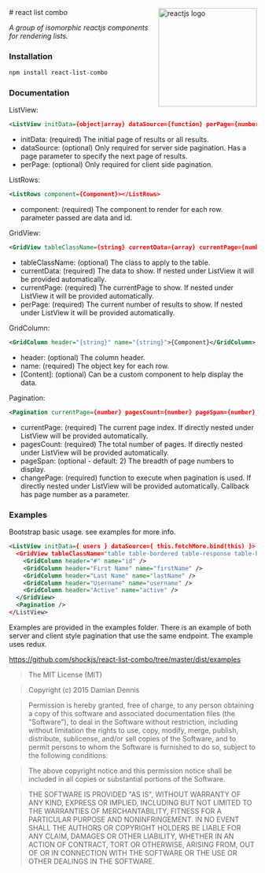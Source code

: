 <img align="right" width="200" alt="reactjs logo" src="http://shockjs.github.io/reactjs.svg">
# react list combo


*A group of isomorphic reactjs components for rendering lists.*

### Installation
```bash
npm install react-list-combo
```

### Documentation

ListView:
```xml
<ListView initData={object|array} dataSource={function} perPage={number}></ListView>
```
  * initData: (required) The initial page of results or all results.
  * dataSource: (optional) Only required for server side pagination. Has a page parameter to specify the next page of results.
  * perPage: (optional) Only required for client side pagination.

ListRows:
```xml
<ListRows component={Component}></ListRows>
```
  * component: (required) The component to render for each row. parameter passed are data and id.

GridView:
```xml
<GridView tableClassName={string} currentData={array} currentPage={number} perPage={number}></GridView>
```
  * tableClassName: (optional) The class to apply to the table.
  * currentData: (required) The data to show. If nested under ListView it will be provided automatically.
  * currentPage: (required) The currentPage to show. If nested under ListView it will be provided automatically.
  * perPage: (required) The current number of results to show. If nested under ListView it will be provided automatically.

GridColumn:
```xml
<GridColumn header="{string}" name="{string}">{Component}</GridColumn>
```
  * header: (optional) The column header.
  * name: (required) The object key for each row.
  * [Content]: (optional) Can be a custom component to help display the data.

Pagination:
```xml
<Pagination currentPage={number} pagesCount={number} pageSpan={number} changePage={function} />
```
  * currentPage: (required) The current page index. If directly nested under ListView will be provided automatically.
  * pagesCount: (required) The total number of pages. If directly nested under ListView will be provided automatically.
  * pageSpan: (optional - default: 2) The breadth of page numbers to display.
  * changePage: (required) function to execute when pagination is used. If directly nested under ListView will be provided automatically. Callback has page number as a parameter.


### Examples

Bootstrap basic usage. see examples for more info.
```xml
<ListView initData={ users } dataSource={ this.fetchMore.bind(this) }>
  <GridView tableClassName="table table-bordered table-response table-hover table-condensed">
    <GridColumn header="#" name="id" />
    <GridColumn header="First Name" name="firstName" />
    <GridColumn header="Last Name" name="lastName" />
    <GridColumn header="Username" name="username" />
    <GridColumn header="Active" name="active" />
  </GridView>
  <Pagination />
</ListView>
```

Examples are provided in the examples folder. There is an example of both server
and client style pagination that use the same endpoint. The example uses redux.

https://github.com/shockjs/react-list-combo/tree/master/dist/examples

> The MIT License (MIT)

> Copyright (c) 2015 Damian Dennis

> Permission is hereby granted, free of charge, to any person obtaining a copy
> of this software and associated documentation files (the "Software"), to deal
> in the Software without restriction, including without limitation the rights
> to use, copy, modify, merge, publish, distribute, sublicense, and/or sell
> copies of the Software, and to permit persons to whom the Software is
> furnished to do so, subject to the following conditions:

> The above copyright notice and this permission notice shall be included in all
> copies or substantial portions of the Software.

> THE SOFTWARE IS PROVIDED "AS IS", WITHOUT WARRANTY OF ANY KIND, EXPRESS OR
> IMPLIED, INCLUDING BUT NOT LIMITED TO THE WARRANTIES OF MERCHANTABILITY,
> FITNESS FOR A PARTICULAR PURPOSE AND NONINFRINGEMENT. IN NO EVENT SHALL THE
> AUTHORS OR COPYRIGHT HOLDERS BE LIABLE FOR ANY CLAIM, DAMAGES OR OTHER
> LIABILITY, WHETHER IN AN ACTION OF CONTRACT, TORT OR OTHERWISE, ARISING FROM,
> OUT OF OR IN CONNECTION WITH THE SOFTWARE OR THE USE OR OTHER DEALINGS IN THE
> SOFTWARE.
